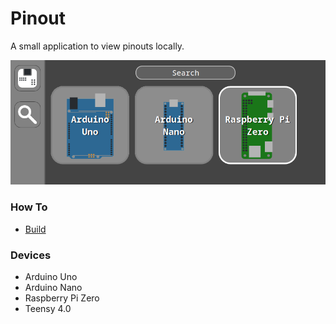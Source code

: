 # Pinout
A small application to view pinouts locally.



![Preview](./public/Preview.png)

### How To
- [Build](https://github.com/Denoed/Pinout/wiki/Building)

### Devices
- Arduino Uno
- Arduino Nano
- Raspberry Pi Zero
- Teensy 4.0
